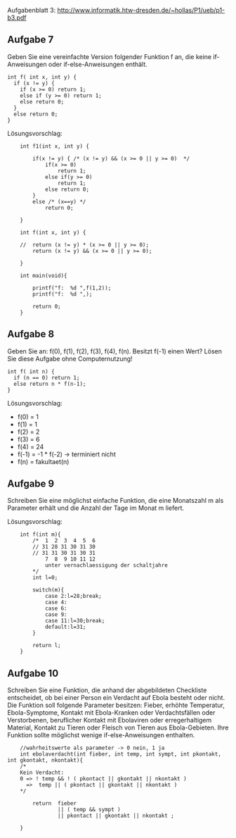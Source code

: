 Aufgabenblatt 3: http://www.informatik.htw-dresden.de/~hollas/P1/ueb/p1-b3.pdf

## Aufgabe 7

Geben Sie eine vereinfachte Version folgender Funktion f an, die keine if-Anweisungen oder if-else-Anweisungen enthält.

    int f( int x, int y) {
      if (x != y) {
        if (x >= 0) return 1;
        else if (y >= 0) return 1;
        else return 0;
      }
      else return 0;
    }
    
Lösungsvorschlag:

		int f1(int x, int y) {
		
			if(x != y) { /* (x != y) && (x >= 0 || y >= 0)  */
				if(x >= 0)
					return 1;
				else if(y >= 0)
					return 1;
				else return 0;
			}
			else /* (x==y) */
				return 0;
		
		}
		
		int f(int x, int y) {
		
		//	return (x != y) * (x >= 0 || y >= 0);
			return (x != y) && (x >= 0 || y >= 0);
		
		}
		
		int main(void){
		
			printf("f:  %d ",f(1,2));
			printf("f:  %d ",);
		
			return 0;
		}
		
## Aufgabe 8

Geben Sie an: f(0), f(1), f(2), f(3), f(4), f(n).
Besitzt f(-1) einen Wert?
Lösen Sie diese Aufgabe ohne Computernutzung!

    int f( int n) {
      if (n == 0) return 1;
      else return n * f(n-1);
    }
    
Lösungsvorschlag:

* f(0) = 1
* f(1) = 1 
* f(2) = 2
* f(3) = 6
* f(4) = 24
* f(-1) = -1 * f(-2) -> terminiert nicht
* f(n) = fakultaet(n)

## Aufgabe 9

Schreiben Sie eine möglichst einfache Funktion, die eine Monatszahl m als Parameter erhält und die Anzahl der Tage im Monat m liefert.

Lösungsvorschlag:

		int f(int m){
			/*  1  2  3  4  5  6
			// 31 28 31 30 31 30
			// 31 31 30 31 30 31
			    7  8  9 10 11 12
				unter vernachlaessigung der schaltjahre
			*/
			int l=0;
			
			switch(m){
				case 2:l=28;break;
				case 4:
				case 6:
				case 9:
				case 11:l=30;break;
				default:l=31;
			}
			
			return l;
		}
		
## Aufgabe 10

Schreiben Sie eine Funktion, die anhand der abgebildeten Checkliste entscheidet, ob bei einer Person ein Verdacht auf Ebola besteht oder
nicht. Die Funktion soll folgende Parameter besitzen: Fieber, erhöhte Temperatur, Ebola-Symptome, Kontakt mit Ebola-Kranken oder Verdachtsfällen oder Verstorbenen, beruflicher
Kontakt mit Ebolaviren oder erregerhaltigem Material, Kontakt zu Tieren oder Fleisch von Tieren aus Ebola-Gebieten.
Ihre Funktion sollte möglichst wenige if-else-Anweisungen enthalten.

		//wahrheitswerte als parameter -> 0 nein, 1 ja
		int ebolaverdacht(int fieber, int temp, int sympt, int pkontakt, int gkontakt, nkontakt){
		/*
		Kein Verdacht:
		0 => ! temp && ! ( pkontact || gkontakt || nkontakt )
		  =>  temp || ( pkontact || gkontakt || nkontakt )
		*/
		
			return	fieber
					|| ( temp && sympt )
					|| pkontact || gkontakt || nkontakt ;
		
		}
